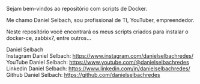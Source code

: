 Sejam bem-vindos ao repositório com scripts de Docker.

Me chamo Daniel Selbach, sou profissional de TI, YouTuber, empreendedor.

Neste repositório você encontrará os meus scripts criados para instalar o docker-ce, zabbix7, entre outros...

Daniel Selbach<br>
Instagram Daniel Selbach: https://www.instagram.com/danielselbachredes/<br>
YouTube Daniel Selbach: https://www.youtube.com/@danielselbachredes<br>
Linkedin Daniel Selbach: https://www.linkedin.com/in/danielselbachredes/<br>
Github Daniel Selbach: https://github.com/danielselbachredes<br>

